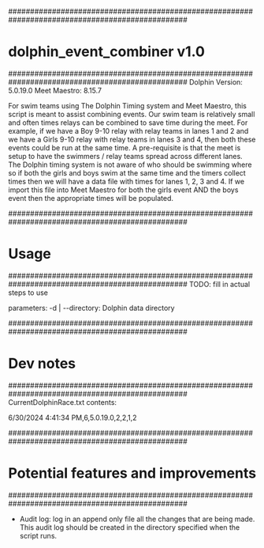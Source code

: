 #################################################################################################
# dolphin_event_combiner v1.0
#################################################################################################
Dolphin Version: 5.0.19.0
Meet Maestro:	 8.15.7

For swim teams using The Dolphin Timing system and Meet Maestro, this script is meant to assist
combining events. Our swim team is relatively small and often times relays can be combined to
save time during the meet. For example, if we have a Boy 9-10 relay with relay teams in lanes 1
and 2 and we have a Girls 9-10 relay with relay teams in lanes 3 and 4, then both these events
could be run at the same time. A pre-requisite is that the meet is setup to have the swimmers /
relay teams spread across different lanes. The Dolphin timing system is not aware of who should
be swimming where so if both the girls and boys swim at the same time and the timers collect
times then we will have a data file with times for lanes 1, 2, 3 and 4. If we import this file
into Meet Maestro for both the girls event AND the boys event then the appropriate times will
be populated.

#################################################################################################
# Usage
#################################################################################################
TODO: fill in actual steps to use

parameters:
-d | --directory: Dolphin data directory

#################################################################################################
# Dev notes
#################################################################################################
CurrentDolphinRace.txt contents:

6/30/2024 4:41:34 PM,6,5.0.19.0,2,2,1,2
<last update date> <last update time> <meet number> <dolphin version> <event> <event> <heat> <race>

#################################################################################################
# Potential features and improvements
#################################################################################################
- Audit log: log in an append only file all the changes that are being made. This audit log
  should be created in the directory specified when the script runs.

